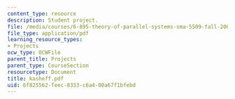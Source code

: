 ```yaml
---
content_type: resource
description: Student project.
file: /media/courses/6-895-theory-of-parallel-systems-sma-5509-fall-2003/6f825562feec8333c6a400a67f1bfebd_kasheff.pdf
file_type: application/pdf
learning_resource_types:
- Projects
ocw_type: OCWFile
parent_title: Projects
parent_type: CourseSection
resourcetype: Document
title: kasheff.pdf
uid: 6f825562-feec-8333-c6a4-00a67f1bfebd
---
```

